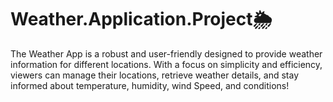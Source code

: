 # Weather.Application.Project🌦️

The Weather App is a robust and user-friendly designed to provide weather information for different 
locations. With a focus on simplicity and efficiency, viewers can manage their locations, 
retrieve weather details, and stay informed about temperature, humidity, wind Speed, and conditions!
